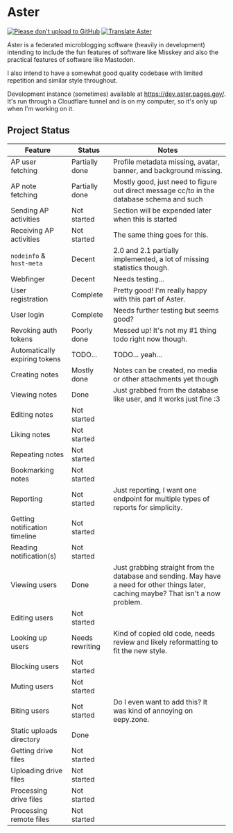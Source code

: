 # Aster

[![Please don't upload to GitHub](https://nogithub.codeberg.page/badge.svg)](https://nogithub.codeberg.page)
[![Translate Aster](https://weblate.git.gay/widget/aster/locales/svg-badge.svg?native=1)](https://weblate.git.gay/projects/aster/locales/)

Aster is a federated microblogging software (heavily in development) intending to include the fun features of software like Misskey and also the practical features of software like Mastodon. 
 
I also intend to have a somewhat good quality codebase with limited repetition and similar style throughout.

Development instance (sometimes) available at https://dev.aster.pages.gay/. It's run through a Cloudflare tunnel and is on my computer, so it's only up when I'm working on it.

## Project Status

| Feature                       | Status          | Notes                                                                                                                                  |
|-------------------------------|-----------------|----------------------------------------------------------------------------------------------------------------------------------------|
| AP user fetching              | Partially done  | Profile metadata missing, avatar, banner, and background missing.                                                                      |
| AP note fetching              | Partially done  | Mostly good, just need to figure out direct message cc/to in the database schema and such                                              |
| Sending AP activities         | Not started     | Section will be expended later when this is started                                                                                    |
| Receiving AP activities       | Not started     | The same thing goes for this.                                                                                                          |
| `nodeinfo` & `host-meta`      | Decent          | 2.0 and 2.1 partially implemented, a lot of missing statistics though.                                                                 |
| Webfinger                     | Decent          | Needs testing...                                                                                                                       |
| User registration             | Complete        | Pretty good! I'm really happy with this part of Aster.                                                                                 |
| User login                    | Complete        | Needs further testing but seems good?                                                                                                  |
| Revoking auth tokens          | Poorly done     | Messed up! It's not my #1 thing todo right now though.                                                                                 |
| Automatically expiring tokens | TODO...         | TODO... yeah...                                                                                                                        |
| Creating notes                | Mostly done     | Notes can be created, no media or other attachments yet though                                                                         |
| Viewing notes                 | Done            | Just grabbed from the database like user, and it works just fine :3                                                                    |
| Editing notes                 | Not started     |                                                                                                                                        |
| Liking notes                  | Not started     |                                                                                                                                        |
| Repeating notes               | Not started     |                                                                                                                                        |
| Bookmarking notes             | Not started     |                                                                                                                                        |
| Reporting                     | Not started     | Just reporting, I want one endpoint for multiple types of reports for simplicity.                                                      |
| Getting notification timeline | Not started     |                                                                                                                                        |
| Reading notification(s)       | Not started     |                                                                                                                                        |
| Viewing users                 | Done            | Just grabbing straight from the database and sending. May have a need for other things later, caching maybe? That isn't a now problem. |
| Editing users                 | Not started     |                                                                                                                                        |
| Looking up users              | Needs rewriting | Kind of copied old code, needs review and likely reformatting to fit the new style.                                                    |
| Blocking users                | Not started     |                                                                                                                                        |
| Muting users                  | Not started     |                                                                                                                                        |
| Biting users                  | Not started     | Do I even want to add this? It was kind of annoying on eepy.zone.                                                                      |
| Static uploads directory      | Done            |                                                                                                                                        |
| Getting drive files           | Not started     |                                                                                                                                        |
| Uploading drive files         | Not started     |                                                                                                                                        |
| Processing drive files        | Not started     |                                                                                                                                        |
| Processing remote files       | Not started     |                                                                                                                                        |

